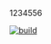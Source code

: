 1234556

[![build](https://github.com/drawinger/timer/actions/workflows/build/badge.svg?event=push)](https://github.com/drawinger/timer/actions/workflows/config.yaml)
